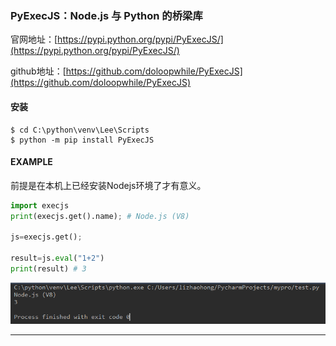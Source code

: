 ### PyExecJS：Node.js 与 Python 的桥梁库

官网地址：[https://pypi.python.org/pypi/PyExecJS/](https://pypi.python.org/pypi/PyExecJS/)

github地址：[https://github.com/doloopwhile/PyExecJS](https://github.com/doloopwhile/PyExecJS)

#### 安装

```
$ cd C:\python\venv\Lee\Scripts
$ python -m pip install PyExecJS
```

#### EXAMPLE

前提是在本机上已经安装Nodejs环境了才有意义。

```py
import execjs
print(execjs.get().name); # Node.js (V8)

js=execjs.get();

result=js.eval("1+2")
print(result) # 3
```

![](/assets/啊实打实的着自行车自行车23123import.png)

---

